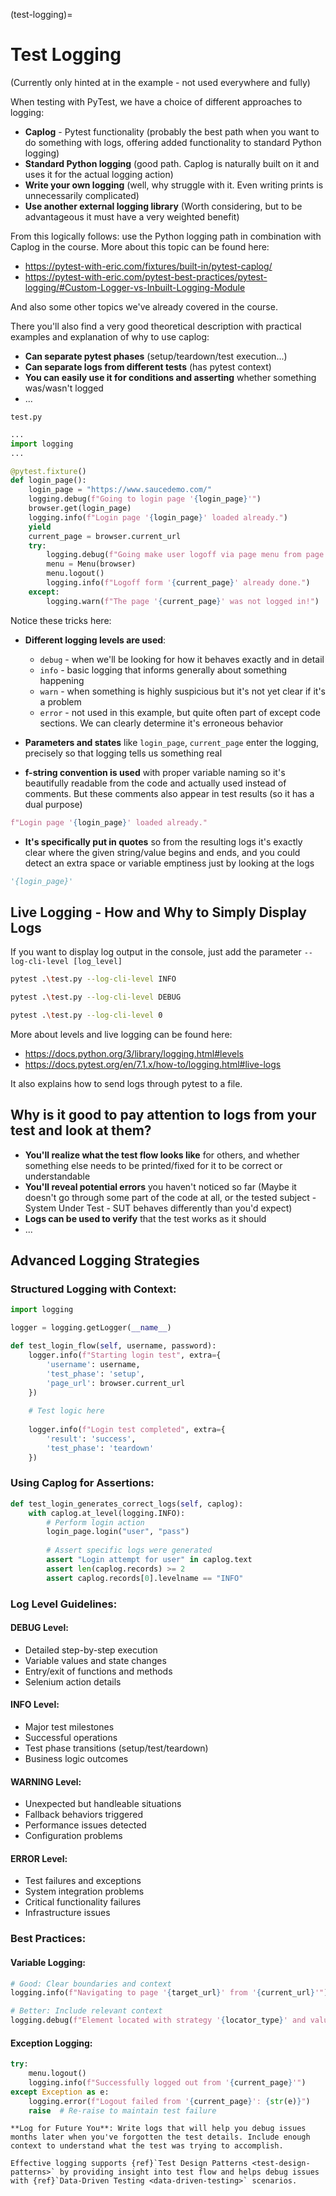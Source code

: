 (test-logging)=
# Test Logging

(Currently only hinted at in the example - not used everywhere and fully)

When testing with PyTest, we have a choice of different approaches to logging:
- **Caplog** - Pytest functionality (probably the best path when you want to do something with logs, offering added functionality to standard Python logging)
- **Standard Python logging** (good path. Caplog is naturally built on it and uses it for the actual logging action)
- **Write your own logging** (well, why struggle with it. Even writing prints is unnecessarily complicated)
- **Use another external logging library** (Worth considering, but to be advantageous it must have a very weighted benefit)

From this logically follows: use the Python logging path in combination with Caplog in the course. More about this topic can be found here:
- https://pytest-with-eric.com/fixtures/built-in/pytest-caplog/
- https://pytest-with-eric.com/pytest-best-practices/pytest-logging/#Custom-Logger-vs-Inbuilt-Logging-Module

And also some other topics we've already covered in the course.

There you'll also find a very good theoretical description with practical examples and explanation of why to use caplog:
- **Can separate pytest phases** (setup/teardown/test execution...)
- **Can separate logs from different tests** (has pytest context)
- **You can easily use it for conditions and asserting** whether something was/wasn't logged
- ...

`test.py`
```python
...
import logging
...

@pytest.fixture()
def login_page():
    login_page = "https://www.saucedemo.com/"
    logging.debug(f"Going to login page '{login_page}'")
    browser.get(login_page)
    logging.info(f"Login page '{login_page}' loaded already.")
    yield
    current_page = browser.current_url
    try:
        logging.debug(f"Going make user logoff via page menu from page '{current_page}'")
        menu = Menu(browser)
        menu.logout()
        logging.info(f"Logoff form '{current_page}' already done.")
    except:
        logging.warn(f"The page '{current_page}' was not logged in!")
```

Notice these tricks here:
- **Different logging levels are used**:
    - `debug` - when we'll be looking for how it behaves exactly and in detail
    - `info` - basic logging that informs generally about something happening
    - `warn` - when something is highly suspicious but it's not yet clear if it's a problem
    - `error` - not used in this example, but quite often part of except code sections. We can clearly determine it's erroneous behavior

- **Parameters and states** like `login_page`, `current_page` enter the logging, precisely so that logging tells us something real
- **f-string convention is used** with proper variable naming so it's beautifully readable from the code and actually used instead of comments. But these comments also appear in test results (so it has a dual purpose)

```python
f"Login page '{login_page}' loaded already."
```

- **It's specifically put in quotes** so from the resulting logs it's exactly clear where the given string/value begins and ends, and you could detect an extra space or variable emptiness just by looking at the logs

```python
'{login_page}'
```

## Live Logging - How and Why to Simply Display Logs

If you want to display log output in the console, just add the parameter `--log-cli-level [log_level]`

```bash
pytest .\test.py --log-cli-level INFO
```
```bash
pytest .\test.py --log-cli-level DEBUG
```
```bash
pytest .\test.py --log-cli-level 0
```

More about levels and live logging can be found here:
- https://docs.python.org/3/library/logging.html#levels
- https://docs.pytest.org/en/7.1.x/how-to/logging.html#live-logs

It also explains how to send logs through pytest to a file.

## Why is it good to pay attention to logs from your test and look at them?

- **You'll realize what the test flow looks like** for others, and whether something else needs to be printed/fixed for it to be correct or understandable
- **You'll reveal potential errors** you haven't noticed so far (Maybe it doesn't go through some part of the code at all, or the tested subject - System Under Test - SUT behaves differently than you'd expect)
- **Logs can be used to verify** that the test works as it should
- ...

## Advanced Logging Strategies

### Structured Logging with Context:
```python
import logging

logger = logging.getLogger(__name__)

def test_login_flow(self, username, password):
    logger.info(f"Starting login test", extra={
        'username': username,
        'test_phase': 'setup',
        'page_url': browser.current_url
    })
    
    # Test logic here
    
    logger.info(f"Login test completed", extra={
        'result': 'success',
        'test_phase': 'teardown'
    })
```

### Using Caplog for Assertions:
```python
def test_login_generates_correct_logs(self, caplog):
    with caplog.at_level(logging.INFO):
        # Perform login action
        login_page.login("user", "pass")
        
        # Assert specific logs were generated
        assert "Login attempt for user" in caplog.text
        assert len(caplog.records) >= 2
        assert caplog.records[0].levelname == "INFO"
```

### Log Level Guidelines:

#### DEBUG Level:
- Detailed step-by-step execution
- Variable values and state changes
- Entry/exit of functions and methods
- Selenium action details

#### INFO Level:  
- Major test milestones
- Successful operations
- Test phase transitions (setup/test/teardown)
- Business logic outcomes

#### WARNING Level:
- Unexpected but handleable situations  
- Fallback behaviors triggered
- Performance issues detected
- Configuration problems

#### ERROR Level:
- Test failures and exceptions
- System integration problems
- Critical functionality failures
- Infrastructure issues

### Best Practices:

#### Variable Logging:
```python
# Good: Clear boundaries and context
logging.info(f"Navigating to page '{target_url}' from '{current_url}'")

# Better: Include relevant context
logging.debug(f"Element located with strategy '{locator_type}' and value '{locator_value}' - found: {element_found}")
```

#### Exception Logging:
```python
try:
    menu.logout()
    logging.info(f"Successfully logged out from '{current_page}'")
except Exception as e:
    logging.error(f"Logout failed from '{current_page}': {str(e)}")
    raise  # Re-raise to maintain test failure
```

```{tip}
**Log for Future You**: Write logs that will help you debug issues months later when you've forgotten the test details. Include enough context to understand what the test was trying to accomplish.
```

```{seealso}
Effective logging supports {ref}`Test Design Patterns <test-design-patterns>` by providing insight into test flow and helps debug issues with {ref}`Data-Driven Testing <data-driven-testing>` scenarios.
```